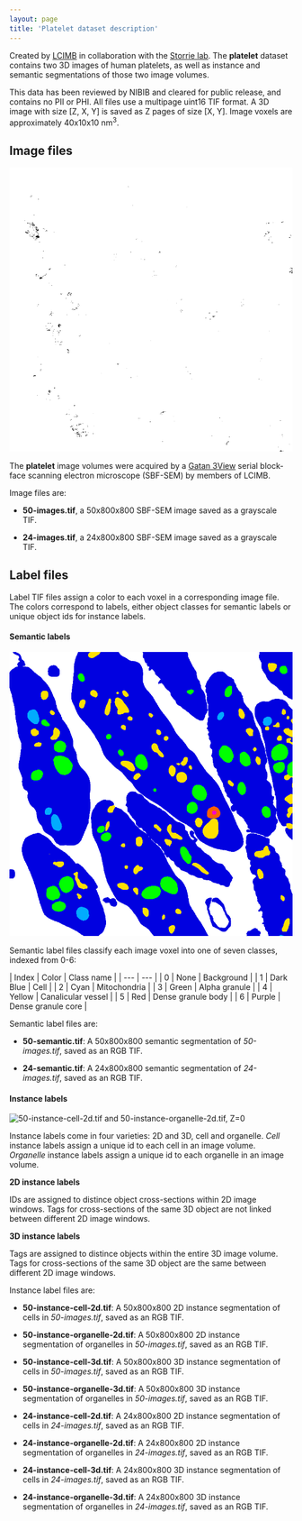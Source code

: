 ```yaml
---
layout: page
title: 'Platelet dataset description'
---
```


Created by [LCIMB](about-lcimb/) in collaboration with the [Storrie lab](https://physiology.uams.edu/faculty/brian-storrie/). The **platelet** dataset contains two 3D images of human platelets, as well as instance and semantic segmentations of those two image volumes.

This data has been reviewed by NIBIB and cleared for public release, and contains no PII or PHI. All files use a multipage uint16 TIF format. A 3D image with size [Z, X, Y] is saved as Z pages of size [X, Y]. Image voxels are approximately 40x10x10 nm<sup>3</sup>. 

## Image files

![50-images.tif, Z=0](media/50-images.png)

The **platelet** image volumes were acquired by a [Gatan 3View](https://www.gatan.com/products/sem-imaging-spectroscopy/3view-system) serial block-face scanning electron microscope (SBF-SEM) by members of LCIMB. 

Image files are: 

- **50-images.tif**, a 50x800x800 SBF-SEM image saved as a grayscale TIF.

- **24-images.tif**, a 24x800x800 SBF-SEM image saved as a grayscale TIF.

## Label files

Label TIF files assign a color to each voxel in a corresponding image file. The colors correspond to labels, either object classes for semantic labels or unique object ids for instance labels.

#### Semantic labels

![50-semantic.tif, Z=0](media/50-semantic.png)

Semantic label files classify each image voxel into one of seven classes, indexed from 0-6:

| Index | Color | Class name |
| --- | --- |
| 0 | None | Background |
| 1 | Dark Blue | Cell |
| 2 | Cyan | Mitochondria |
| 3 | Green | Alpha granule |
| 4 | Yellow | Canalicular vessel |
| 5 | Red | Dense granule body |
| 6 | Purple | Dense granule core |

Semantic label files are:

- **50-semantic.tif**: A 50x800x800 semantic segmentation of _50-images.tif_, saved as an RGB TIF.

- **24-semantic.tif**: A 24x800x800 semantic segmentation of _24-images.tif_, saved as an RGB TIF.

#### Instance labels

![50-instance-cell-2d.tif and 50-instance-organelle-2d.tif, Z=0](50-instance.png)

Instance labels come in four varieties: 2D and 3D, cell and organelle. _Cell_ instance labels assign a unique id to each cell in an image volume. _Organelle_ instance labels assign a unique id to each organelle in an image volume.

**2D instance labels**

IDs are assigned to distince object cross-sections within 2D image windows. Tags for cross-sections of the same 3D object are not linked between different 2D image windows.

**3D instance labels**

Tags are assigned to distince objects within the entire 3D image volume. Tags for cross-sections of the same 3D object are the same between different 2D image windows.

Instance label files are:

- **50-instance-cell-2d.tif**: A 50x800x800 2D instance segmentation of cells in _50-images.tif_, saved as an RGB TIF.

- **50-instance-organelle-2d.tif**: A 50x800x800 2D instance segmentation of organelles in _50-images.tif_, saved as an RGB TIF.

- **50-instance-cell-3d.tif**: A 50x800x800 3D instance segmentation of cells in _50-images.tif_, saved as an RGB TIF.

- **50-instance-organelle-3d.tif**: A 50x800x800 3D instance segmentation of organelles in _50-images.tif_, saved as an RGB TIF.

- **24-instance-cell-2d.tif**: A 24x800x800 2D instance segmentation of cells in _24-images.tif_, saved as an RGB TIF.

- **24-instance-organelle-2d.tif**: A 24x800x800 2D instance segmentation of organelles in _24-images.tif_, saved as an RGB TIF.

- **24-instance-cell-3d.tif**: A 24x800x800 3D instance segmentation of cells in _24-images.tif_, saved as an RGB TIF.

- **24-instance-organelle-3d.tif**: A 24x800x800 3D instance segmentation of organelles in _24-images.tif_, saved as an RGB TIF.